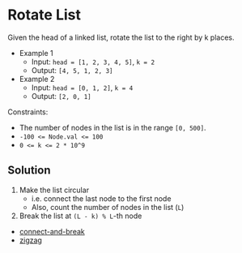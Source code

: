 # Rotate List

Given the head of a linked list, rotate the list to the right by k places.

- Example 1
  - Input: `head = [1, 2, 3, 4, 5]`, `k = 2`
  - Output: `[4, 5, 1, 2, 3]`
- Example 2
  - Input: `head = [0, 1, 2]`, `k = 4`
  - Output: `[2, 0, 1]`

Constraints:

- The number of nodes in the list is in the range `[0, 500]`.
- `-100 <= Node.val <= 100`
- `0 <= k <= 2 * 10^9`

## Solution

1. Make the list circular
   - i.e. connect the last node to the first node
   - Also, count the number of nodes in the list (`L`)
2. Break the list at `(L - k) % L`-th node

- [connect-and-break](../src/m0061_circle.py)
- [zigzag](../src/m0061.py)
